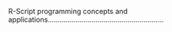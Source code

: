 R-Script programming concepts and applications..........................................................
